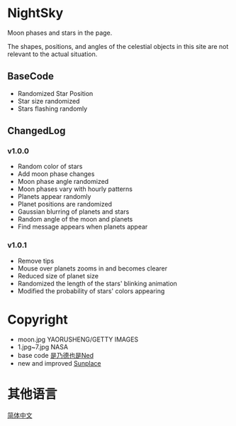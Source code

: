 # NightSky
Moon phases and stars in the page.

The shapes, positions, and angles of the celestial objects in this site are not relevant to the actual situation.

## BaseCode
- Randomized Star Position
- Star size randomized
- Stars flashing randomly

## ChangedLog

### v1.0.0
- Random color of stars
- Add moon phase changes
- Moon phase angle randomized
- Moon phases vary with hourly patterns
- Planets appear randomly
- Planet positions are randomized
- Gaussian blurring of planets and stars
- Random angle of the moon and planets
- Find message appears when planets appear

### v1.0.1
- Remove tips
- Mouse over planets zooms in and becomes clearer
- Reduced size of planet size
- Randomized the length of the stars' blinking animation
- Modified the probability of stars' colors appearing
  
# Copyright
- moon.jpg YAORUSHENG/GETTY IMAGES
- 1.jpg~7.jpg NASA
- base code [是乃德也是Ned](https://zhuanlan.zhihu.com/p/506079249)
- new and improved [Sunplace](https://blog.kkii.org)

# 其他语言
[简体中文](README.zh_CN.md)
